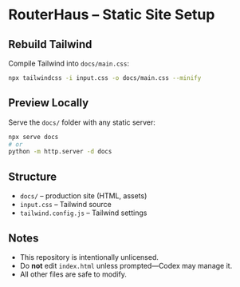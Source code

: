 # RouterHaus – Static Site Setup

## Rebuild Tailwind
Compile Tailwind into `docs/main.css`:
```bash
npx tailwindcss -i input.css -o docs/main.css --minify
```

## Preview Locally
Serve the `docs/` folder with any static server:
```bash
npx serve docs
# or
python -m http.server -d docs
```

## Structure
- `docs/` – production site (HTML, assets)
- `input.css` – Tailwind source
- `tailwind.config.js` – Tailwind settings

## Notes
- This repository is intentionally unlicensed.
- Do **not** edit `index.html` unless prompted—Codex may manage it.
- All other files are safe to modify.

